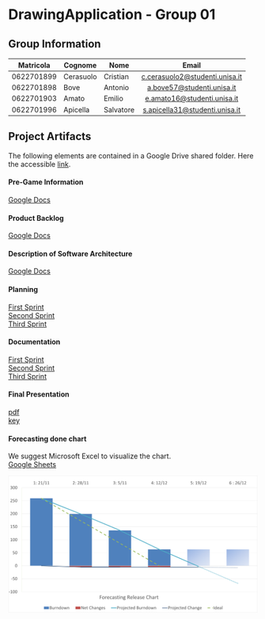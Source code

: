 # DrawingApplication - Group 01

## Group Information 
  
| **Matricola** | **Cognome** | **Nome**  |            **Email**           |
|---------------|-------------|-----------|:------------------------------:|
| 0622701899    | Cerasuolo   | Cristian  | c.cerasuolo2@studenti.unisa.it |
| 0622701898    | Bove        | Antonio   |   a.bove57@studenti.unisa.it   |
| 0622701903    | Amato       | Emilio    |   e.amato16@studenti.unisa.it  |
| 0622701996    | Apicella    | Salvatore | s.apicella31@studenti.unisa.it |


## Project Artifacts
The following elements are contained in a Google Drive shared folder. Here the accessible [link](https://drive.google.com/drive/folders/1wRYJDTC57cGFIAOVgjU5g8TRCuLvAJQ3?usp=sharing).

#### Pre-Game Information
[Google Docs](https://docs.google.com/document/d/1khl5Cn9eqq682H4Q5c6QWRpoh8WsdJAC_x4AB5X32As/edit?usp=share_link "Google Docs")

#### Product Backlog
[Google Docs](https://docs.google.com/document/d/1uQ4aRCSIF1EJIK1P7fYx9ySmXNwhJYID2rqO2DfQ4Ks/edit?usp=share_link "Google Docs")

#### Description of Software Architecture
[Google Docs](https://docs.google.com/document/d/1U2SXqVZNJQ_BNERiKftcNUz4I-F_Gh9b4eBuD6Fvo8E/edit?usp=share_link "Google Docs")

#### Planning
[First Sprint](https://docs.google.com/document/d/1qSmNVGuIj31VnlJz8TZ3rzUG-mSzIv70qKvWt8K7bJ4/edit?usp=share_link "Google Docs") <br/>
[Second Sprint](https://docs.google.com/document/d/1bkW9t56bzXOT4InLTAf7k-iIqBBMTEKaeTrE_GBPz-E/edit?usp=sharing "Google Docs") <br/>
[Third Sprint](https://docs.google.com/document/d/1IePFqJmQocRa6mIgqAyqKmKtWkRdhOg8SfO9DgAYd_Y/edit?usp=sharing "Google Docs") <br/>

#### Documentation
[First Sprint](https://docs.google.com/document/d/1eh_mkiIvXBoQf-YvaO7Egvqf2HygBPlr2_KJ6o73dYo/edit?usp=share_link "Google Docs") <br/>
[Second Sprint](https://docs.google.com/document/d/1ARk0a-OwAT2Jo9VYXScDYw7fr4Uh_86OAivs8atJpi0/edit?usp=sharing "Google Docs") <br/>
[Third Sprint](https://docs.google.com/document/d/1XFxn1Ex1PSGqQfBthKwvuEg2Uv0Ews-tmhEPkvh8o3o/edit?usp=sharing "Google Docs") <br/>

#### Final Presentation
[pdf](https://drive.google.com/file/d/1FtDVgR0fos1Z4T4XuTAt40bGUto5XZGC/view?usp=share_link "Presentation") <br/>
[key](https://drive.google.com/file/d/1emlCGBJcMWnvkkz4tGxL2Ap_0dTzZDTf/view?usp=share_link "Presentation") <br/>

#### Forecasting done chart
We suggest Microsoft Excel to visualize the chart.<br>
[Google Sheets](https://docs.google.com/spreadsheets/d/1VhiVmOk-LQHSGs_fAatOIlMOnt-Gy1MZ/edit?usp=sharing&ouid=102534842903434319103&rtpof=true&sd=true "Google Sheets")

![Forecasting Release Chart](/src/unisa/diem/se/drawingapp/view/Forecasting_Release_Chart_12_12.png "Forecasting Release Chart")
